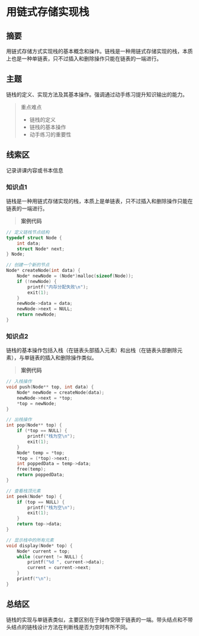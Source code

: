 # 用链式存储实现栈

## 摘要

用链式存储方式实现栈的基本概念和操作。链栈是一种用链式存储实现的栈，本质上也是一种单链表，只不过插入和删除操作只能在链表的一端进行。

## 主题

链栈的定义、实现方法及其基本操作。强调通过动手练习提升知识输出的能力。

> 重点难点
>
> - 链栈的定义
> - 链栈的基本操作
> - 动手练习的重要性

## 线索区

记录讲课内容或书本信息

### 知识点1

链栈是一种用链式存储实现的栈，本质上是单链表，只不过插入和删除操作只能在链表的一端进行。

> **案例代码**

```cpp
// 定义链栈节点结构
typedef struct Node {
    int data;
    struct Node* next;
} Node;

// 创建一个新的节点
Node* createNode(int data) {
    Node* newNode = (Node*)malloc(sizeof(Node));
    if (!newNode) {
        printf("内存分配失败\n");
        exit(1);
    }
    newNode->data = data;
    newNode->next = NULL;
    return newNode;
}

```

### 知识点2

链栈的基本操作包括入栈（在链表头部插入元素）和出栈（在链表头部删除元素），与单链表的插入和删除操作类似。

> **案例代码**

```cpp
// 入栈操作
void push(Node** top, int data) {
    Node* newNode = createNode(data);
    newNode->next = *top;
    *top = newNode;
}

// 出栈操作
int pop(Node** top) {
    if (*top == NULL) {
        printf("栈为空\n");
        exit(1);
    }
    Node* temp = *top;
    *top = (*top)->next;
    int poppedData = temp->data;
    free(temp);
    return poppedData;
}

// 查看栈顶元素
int peek(Node* top) {
    if (top == NULL) {
        printf("栈为空\n");
        exit(1);
    }
    return top->data;
}

// 显示栈中的所有元素
void display(Node* top) {
    Node* current = top;
    while (current != NULL) {
        printf("%d ", current->data);
        current = current->next;
    }
    printf("\n");
}
```

## 总结区

链栈的实现与单链表类似，主要区别在于操作受限于链表的一端。带头结点和不带头结点的链栈设计方法在判断栈是否为空时有所不同。
